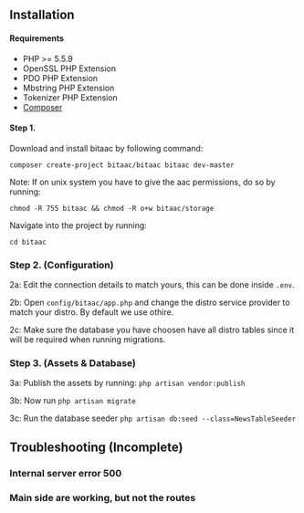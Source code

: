 ## Installation

#### Requirements
* PHP >= 5.5.9
* OpenSSL PHP Extension
* PDO PHP Extension
* Mbstring PHP Extension
* Tokenizer PHP Extension
* [Composer](https://getcomposer.org/)

#### Step 1.

Download and install bitaac by following command:
```
composer create-project bitaac/bitaac bitaac dev-master
```

Note: If on unix system you have to give the aac permissions, do so by running:
```
chmod -R 755 bitaac && chmod -R o+w bitaac/storage
```

Navigate into the project by running:
```
cd bitaac
```

### Step 2. (Configuration)

2a: Edit the connection details to match yours, this can be done inside ```.env```.

2b: Open ```config/bitaac/app.php``` and change the distro service provider to match your distro. By default we use othire.

2c: Make sure the database you have choosen have all distro tables since it will be required when running migrations.

### Step 3. (Assets & Database)

3a: Publish the assets by running: ```php artisan vendor:publish```

3b: Now run ```php artisan migrate```

3c: Run the database seeder ```php artisan db:seed --class=NewsTableSeeder```

## Troubleshooting (Incomplete)

### Internal server error 500

### Main side are working, but not the routes


